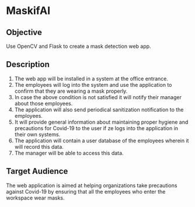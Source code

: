 # MaskifAI

## Objective
Use OpenCV and Flask to create a mask detection web app. 

## Description
1. The web app will be installed in a system at the office entrance.
2. The employees will log into the system and use the application to confirm that they are wearing a mask properly.
3. In case the above condition is not satisfied it will notify their manager about those employees.
4. The application will also send periodical sanitization notification to the employees.
5. It will provide general information about maintaining proper hygiene and precautions for Covid-19 to the user if ze logs into the application in their own systems.
6. The application will contain a user database of the employees wherein it will record this data.
7. The manager will be able to access this data.

## Target Audience
The web application is  aimed at helping organizations take precautions against Covid-19 by ensuring that all the employees who enter the workspace wear masks.

